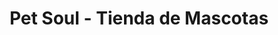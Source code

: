 ---
title: "Pet Soul - Tienda de Mascotas"
url: /torrox-costa/pet-soul-tienda-de-mascotas/
shop: mascotas
---